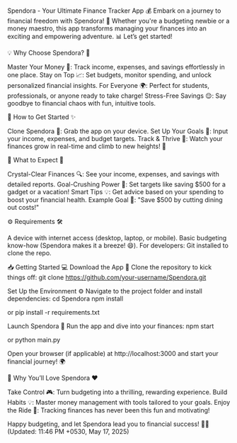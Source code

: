 Spendora - Your Ultimate Finance Tracker App 💰
Embark on a journey to financial freedom with Spendora! 💸 Whether you're a budgeting newbie or a money maestro, this app transforms managing your finances into an exciting and empowering adventure. 📊 Let’s get started!

💡 Why Choose Spendora? 🌈

Master Your Money 💪: Track income, expenses, and savings effortlessly in one place.
Stay on Top 📈: Set budgets, monitor spending, and unlock personalized financial insights.
For Everyone 🌍: Perfect for students, professionals, or anyone ready to take charge!
Stress-Free Savings 😌: Say goodbye to financial chaos with fun, intuitive tools.


🚀 How to Get Started ✨

Clone Spendora 🎯: Grab the app on your device.
Set Up Your Goals 🎯: Input your income, expenses, and budget targets.
Track & Thrive 🚀: Watch your finances grow in real-time and climb to new heights! 🌟


🎯 What to Expect 🌟

Crystal-Clear Finances 🔍: See your income, expenses, and savings with detailed reports.
Goal-Crushing Power 🎯: Set targets like saving $500 for a gadget or a vacation!
Smart Tips 💡: Get advice based on your spending to boost your financial health.
Example Goal 🎉: "Save $500 by cutting dining out costs!"


⚙️ Requirements 🛠️

A device with internet access (desktop, laptop, or mobile).
Basic budgeting know-how (Spendora makes it a breeze! 😄).
For developers: Git installed to clone the repo.


📥 Getting Started 💻
Download the App 📲
Clone the repository to kick things off:
git clone https://github.com/your-username/Spendora.git

Set Up the Environment ⚙️
Navigate to the project folder and install dependencies:
cd Spendora
npm install

or
pip install -r requirements.txt

Launch Spendora 🚀
Run the app and dive into your finances:
npm start

or
python main.py

Open your browser (if applicable) at http://localhost:3000 and start your financial journey! 🌍

🌟 Why You’ll Love Spendora ❤️

Take Control 🎮: Turn budgeting into a thrilling, rewarding experience.
Build Habits 💡: Master money management with tools tailored to your goals.
Enjoy the Ride 🎉: Tracking finances has never been this fun and motivating!

Happy budgeting, and let Spendora lead you to financial success! 💸🎊 (Updated: 11:46 PM +0530, May 17, 2025)
